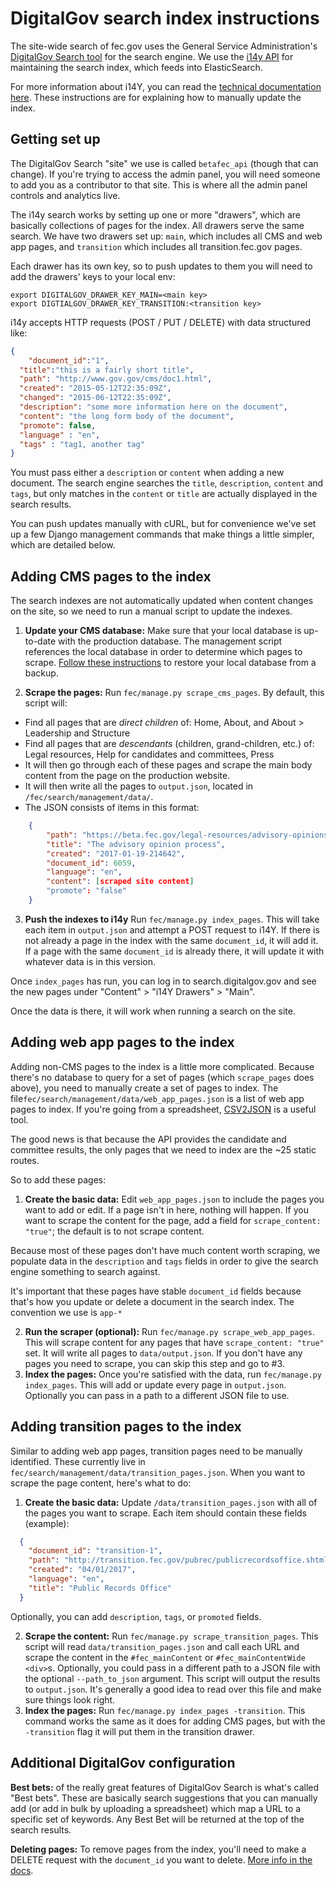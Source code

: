 # DigitalGov search index instructions

The site-wide search of fec.gov uses the General Service Administration's [DigitalGov Search tool](search.digitalgov.gov) for the search engine. We use the [i14y API](https://search.digitalgov.gov/developer/i14y.html) for maintaining the search index, which feeds into ElasticSearch.

For more information about i14Y, you can read the [technical documentation here](http://gsa.github.io/slate/). These instructions are for explaining how to manually update the index.

## Getting set up
The DigitalGov Search "site" we use is called `betafec_api` (though that can change). If you're trying to access the admin panel, you will need someone to add you as a contributor to that site. This is where all the admin panel controls and analytics live.

The i14y search works by setting up one or more "drawers", which are basically collections of pages for the index. All drawers serve the same search. We have two drawers set up: `main`, which includes all CMS and web app pages, and `transition` which includes all transition.fec.gov pages.

Each drawer has its own key, so to push updates to them you will need to add the drawers' keys to your local env:

```
export DIGITALGOV_DRAWER_KEY_MAIN=<main key>
export DIGTIALGOV_DRAWER_KEY_TRANSITION:<transition key>
```

i14y accepts HTTP requests (POST / PUT / DELETE) with data structured like:

```json
{
	"document_id":"1",
  "title":"this is a fairly short title",
  "path": "http://www.gov.gov/cms/doc1.html", 
  "created": "2015-05-12T22:35:09Z",
  "changed": "2015-06-12T22:35:09Z",
  "description": "some more information here on the document", 
  "content": "the long form body of the document", 
  "promote": false, 
  "language" : "en",
  "tags" : "tag1, another tag"
}
```

You must pass either a `description` or `content` when adding a new document. The search engine searches the `title`, `description`, `content` and `tags`, but only matches in the `content` or `title` are actually displayed in the search results.

You can push updates manually with cURL, but for convenience we've set up a few Django management commands that make things a little simpler, which are detailed below.

## Adding CMS pages to the index
The search indexes are not automatically updated when content changes on the site, so we need to run a manual script to update the indexes.

1. **Update your CMS database:** Make sure that your local database is up-to-date with the production database. The management script references the local database in order to determine which pages to scrape. [Follow these instructions](https://github.com/18F/fec-cms#restoring-your-local-database-from-a-backup) to restore your local database from a backup.

2. **Scrape the pages:** Run `fec/manage.py scrape_cms_pages`. By default, this script will:
- Find all pages that are *direct children* of: Home, About, and About > Leadership and Structure
- Find all pages that are *descendants* (children, grand-children, etc.) of: Legal resources, Help for candidates and committees, Press
- It will then go through each of these pages and scrape the main body content from the page on the production website. 
- It will then write all the pages to `output.json`, located in `/fec/search/management/data/`. 
- The JSON consists of items in this format:

```json
    {
        "path": "https://beta.fec.gov/legal-resources/advisory-opinions-process/",
        "title": "The advisory opinion process",
        "created": "2017-01-19-214642",
        "document_id": 6059,
        "language": "en",
        "content": [scraped site content]
        "promote": "false"
    }
```

3. **Push the indexes to i14y** Run `fec/manage.py index_pages`. This will take each item in `output.json` and attempt a POST request to i14Y. If there is not already a page in the index with the same `document_id`, it will add it. If a page with the same `document_id` is already there, it will update it with whatever data is in this version.

Once `index_pages` has run, you can log in to search.digitalgov.gov and see the new pages under "Content" > "i14Y Drawers" > "Main".

Once the data is there, it will work when running a search on the site.

## Adding web app pages to the index
Adding non-CMS pages to the index is a little more complicated. Because there's no database to query for a set of pages (which `scrape_pages` does above), you need to manually create a set of  pages to index. The file`fec/search/management/data/web_app_pages.json` is a list of web app pages to index. If you're going from a spreadsheet, [CSV2JSON](http://www.csvjson.com/csv2json) is a useful tool.

The good news is that because the API provides the candidate and committee results, the only pages that we need to index are the ~25 static routes. 

So to add these pages:

1. **Create the basic data:** Edit `web_app_pages.json` to include the pages you want to add or edit. If a page isn't in here, nothing will happen. If you want to scrape the content for the page, add a field for `scrape_content: "true"`; the default is to not scrape content. 

Because most of these pages don't have much content worth scraping, we populate data in the `description` and `tags` fields in order to give the search engine something to search against.

It's important that these pages have stable `document_id` fields because that's how you update or delete a document in the search index. The convention we use is `app-*` 

2. **Run the scraper (optional):** Run `fec/manage.py scrape_web_app_pages`. This will scrape content for any pages that have `scrape_content: "true"` set. It will write all pages to `data/output.json`. If you don't have any pages you need to scrape, you can skip this step and go to #3.
3. **Index the pages:** Once you're satisfied with the data, run `fec/manage.py index_pages`. This will add or update every page in `output.json`. Optionally you can pass in a path to a different JSON file to use.

## Adding transition pages to the index
Similar to adding web app pages, transition pages need to be manually identified. These currently live in `fec/search/management/data/transition_pages.json`. When you want to scrape the page content, here's what to do:

1. **Create the basic data:** Update `/data/transition_pages.json` with all of the pages you want to scrape. Each item should contain these fields (example):

```JSON
  {
    "document_id": "transition-1",
    "path": "http://transition.fec.gov/pubrec/publicrecordsoffice.shtml",
    "created": "04/01/2017",
    "language": "en",
    "title": "Public Records Office"
  }
```

Optionally, you can add `description`, `tags`, or `promoted` fields. 

2. **Scrape the content:** Run `fec/manage.py scrape_transition_pages`. This script will read `data/transition_pages.json` and call each URL and scrape the content in the `#fec_mainContent` or `#fec_mainContentWide` `<div>`s. Optionally, you could pass in a different path to a JSON file with the optional `--path_to_json` argument. This script will output the results to `output.json`. It's generally a good idea to read over this file and make sure things look right.
3. **Index the pages:** Run `fec/manage.py index_pages -transition`. This command works the same as it does for adding CMS pages, but with the `-transition` flag it will put them in the transition drawer.  

## Additional DigitalGov configuration
**Best bets:** of the really great features of DigitalGov Search is what's called "Best bets". These are basically search suggestions that you can manually add (or add in bulk by uploading a spreadsheet) which map a URL to a specific set of keywords. Any Best Bet will be returned at the top of the search results. 

**Deleting pages:** To remove pages from the index, you'll need to make a DELETE request with the `document_id` you want to delete. [More info in the docs](http://gsa.github.io/slate/#delete-a-document).